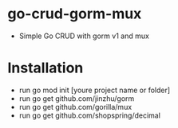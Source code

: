 # go-crud-gorm-mux

- Simple Go CRUD with gorm v1 and mux

# Installation

- run go mod init [youre project name or folder]
- run go get github.com/jinzhu/gorm
- run go get github.com/gorilla/mux
- run go get github.com/shopspring/decimal
